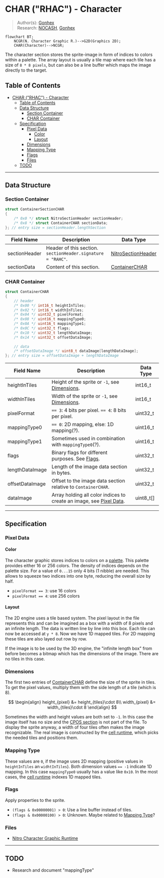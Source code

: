 # CHAR ("RHAC") - Character
> Author(s): [Gonhex](https://github.com/Gonhex) <br />
> Research: [NOCASH](https://problemkaputt.de), [Gonhex](https://github.com/Gonhex)

```mermaid
flowchart BT;
    NCGR(N. Character Graphic R.)-->G2D(Graphics 2D);
    CHAR(Character)-->NCGR;
```
The character section stores the sprite-image in form of indices to colors within a palette. The array layout is usually a tile map where each tile has a size of `8 * 8 pixels`, but can also be a line buffer which maps the image directly to the target.

## Table of Contents
- [CHAR ("RHAC") - Character](#char-rhac---character)
  - [Table of Contents](#table-of-contents)
  - [Data Structure](#data-structure)
    - [Section Container](#section-container)
    - [CHAR Container](#char-container)
  - [Specification](#specification)
    - [Pixel Data](#pixel-data)
      - [Color](#color)
      - [Layout](#layout)
    - [Dimensions](#dimensions)
    - [Mapping Type](#mapping-type)
    - [Flags](#flags)
    - [Files](#files)
  - [TODO](#todo)
---

## Data Structure

### Section Container
```c
struct ContainerSectionCHAR
{
    /* 0x0 */ struct NitroSectionHeader sectionHeader;
    /* 0x8 */ struct ContainerCHAR sectionData;
}; // entry size = sectionHeader.lengthSection
```
| Field Name     | Description                                                                             | Data Type    |
|----------------|-----------------------------------------------------------------------------------------|--------------|
| sectionHeader  | Header of this section. `sectionHeader.signature = "RAHC"`.   | [NitroSectionHeader](../nitro.md#nitro-section-header) |
| sectionData    | Content of this section.                                                                | [ContainerCHAR](#char-container) |

### CHAR Container
```c
struct ContainerCHAR
{
    // header
    /* 0x00 */ int16_t heightInTiles;
    /* 0x02 */ int16_t widthInTiles;
    /* 0x04 */ uint32_t pixelFormat;
    /* 0x08 */ uint16_t mappingType0;
    /* 0x0A */ uint16_t mappingType1;
    /* 0x0C */ uint32_t flags;
    /* 0x10 */ uint32_t lengthDataImage;
    /* 0x14 */ uint32_t offsetDataImage;
    
    // data
    /* offsetDataImage */ uint8_t dataImage[lengthDataImage];
}; // entry size = offsetDataImage + lengthDataImage
```
| Field Name      | Description                                                                             | Data Type |
|-----------------|-----------------------------------------------------------------------------------------|-----------|
| heightInTiles   | Height of the sprite or `-1`, see [Dimensions](#dimensions).                            | int16_t   |
| widthInTiles    | Width of the sprite or `-1`, see [Dimensions](#dimensions).                             | int16_t   |
| pixelFormat     | `== 3`: 4 bits per pixel. `== 4`: 8 bits per pixel.                                     | uint32_t  |
| mappingType0    | `== 0`: 2D mapping, else: 1D mapping(?).                                                | uint16_t  |
| mappingType1    | Sometimes used in combination with `mappingType0`(?).                                   | uint16_t  |
| flags           | Binary flags for different purposes. See [Flags](#flags).                               | uint32_t  |
| lengthDataImage | Length of the image data section in bytes.                                              | uint32_t  |
| offsetDataImage | Offset to the image data section relative to `ContainerCHAR`.                           | uint32_t  |
| dataImage       | Array holding all color indices to create an image, see [Pixel Data](#pixel-data).      | uint8_t[] |

---
## Specification

### Pixel Data

#### Color
The character graphic stores indices to colors on a [palette](section_pltt.md). This palette provides either 16 or 256 colors. The density of indices depends on the palette size. For a value of `0...15` only 4 bits (1 nibble) are needed. This allows to squeeze two indices into one byte, reducing the overall size by half.
* `pixelFormat == 3`: use 16 colors 
* `pixelFormat == 4`: use 256 colors

#### Layout
The 2D engine uses a tile based system. The pixel layout in the file represents this and can be imagined as a box with a width of 8 pixels and an infinite length. The data is written line by line into this box. Each tile can now be accessed at `y * 8`. Now we have 1D mapped tiles. For 2D mapping these tiles are also layed out row by row.

If the image is to be used by the 3D engine, the "infinite length box" from before becomes a bitmap which has the dimensions of the image. There are no tiles in this case. 

### Dimensions
The first two entries of [ContainerCHAR](#char-container) define the size of the sprite in tiles. To get the pixel values, multiply them with the side length of a tile (which is 8).

$$
\begin{align}
    height_{pixel} &= height_{tiles}\cdot 8\\
    width_{pixel} &= width_{tiles}\cdot 8
\end{align}
$$

Sometimes the width and height values are both set to `-1`. In this case the image itself has no size and the [CPOS section](section_cpos.md) is not part of the file. To display the sprite anyway, a width of four tiles often makes the image recognizable. The real image is constructed by the [cell runtime](file_ncer.md), which picks the needed tiles and positions them.

### Mapping Type
These values are `0`, if the image uses 2D mapping (positive values in `heightInTiles` an `widhtInTiles`). Both dimension values `== -1` indicate 1D mapping. In this case `mappingType0` usually has a value like `0x10`. In the most cases, the [cell runtime](file_ncer.md) indexes 1D mapped tiles.

### Flags
Apply properties to the sprite.
* `(flags & 0x00000001) > 0`: Use a line buffer instead of tiles.
* `(flags & 0x00000100) > 0`: Unknown. Maybe related to [Mapping Type](#mapping-type)?

### Files
* [Nitro Character Graphic Runtime](file_ncgr.md)

---
## TODO
* Research and document "mappingType"
